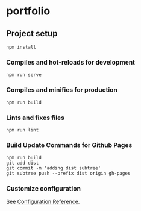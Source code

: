 # portfolio

## Project setup
```
npm install
```

### Compiles and hot-reloads for development
```
npm run serve
```

### Compiles and minifies for production
```
npm run build
```

### Lints and fixes files
```
npm run lint
```

### Build Update Commands for Github Pages
```
npm run build
git add dist
git commit -m 'adding dist subtree'
git subtree push --prefix dist origin gh-pages
```

### Customize configuration
See [Configuration Reference](https://cli.vuejs.org/config/).
